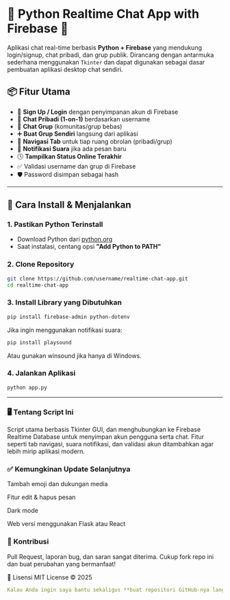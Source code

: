 # 🔹 Python Realtime Chat App with Firebase 🔹

Aplikasi chat real-time berbasis **Python + Firebase** yang mendukung login/signup, chat pribadi, dan grup publik. Dirancang dengan antarmuka sederhana menggunakan `Tkinter` dan dapat digunakan sebagai dasar pembuatan aplikasi desktop chat sendiri.

## 📦 Fitur Utama

- 🔐 **Sign Up / Login** dengan penyimpanan akun di Firebase
- 💬 **Chat Pribadi (1-on-1)** berdasarkan username
- 👥 **Chat Grup** (komunitas/grup bebas)
- ➕ **Buat Grup Sendiri** langsung dari aplikasi
- 🧭 **Navigasi Tab** untuk tiap ruang obrolan (pribadi/grup)
- 🔔 **Notifikasi Suara** jika ada pesan baru
- 🕓 **Tampilkan Status Online Terakhir**
- ✅ Validasi username dan grup di Firebase
- 🛡️ Password disimpan sebagai hash

---

## 🔧 Cara Install & Menjalankan

### 1. Pastikan Python Terinstall
- Download Python dari [python.org](https://www.python.org/downloads/)
- Saat instalasi, centang opsi **"Add Python to PATH"**

### 2. Clone Repository

```bash
git clone https://github.com/username/realtime-chat-app.git
cd realtime-chat-app
```
### 3. Install Library yang Dibutuhkan
```bash
pip install firebase-admin python-dotenv
```
Jika ingin menggunakan notifikasi suara:

```bash
pip install playsound
```
Atau gunakan winsound jika hanya di Windows.

### 4. Jalankan Aplikasi
```bash
python app.py
```

---

### 🖥️ Tentang Script Ini
Script utama berbasis Tkinter GUI, dan menghubungkan ke Firebase Realtime Database untuk menyimpan akun pengguna serta chat. Fitur seperti tab navigasi, suara notifikasi, dan validasi akun ditambahkan agar lebih mirip aplikasi modern.

### ✅ Kemungkinan Update Selanjutnya
 Tambah emoji dan dukungan media

 Fitur edit & hapus pesan

 Dark mode

 Web versi menggunakan Flask atau React

### 🤝 Kontribusi
Pull Request, laporan bug, dan saran sangat diterima. Cukup fork repo ini dan buat perubahan yang bermanfaat!

📜 Lisensi
MIT License © 2025

```yaml
Kalau Anda ingin saya bantu sekaligus **buat repositori GitHub-nya langsung**, tinggal
```
